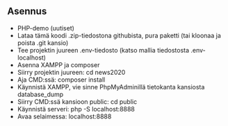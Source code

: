 ## Asennus

- PHP-demo (uutiset)
- Lataa tämä koodi .zip-tiedostona githubista, pura paketti  (tai kloonaa ja poista .git kansio)
- Tee projektin juureen .env-tiedosto (katso mallia tiedostosta .env-localhost)
- Asenna XAMPP ja composer
- Siirry projektin juureen: cd news2020
- Aja CMD:ssä: composer install
- Käynnistä XAMPP, vie sinne PhpMyAdminillä tietokanta kansiosta database_dump
- Siirry CMD:ssä kansioon public: cd public
- Käynnistä serveri: php -S localhost:8888
- Avaa selaimessa: localhost:8888
